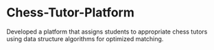# Chess-Tutor-Platform
Developed a platform that assigns students to appropriate chess tutors using data structure algorithms for optimized matching. 
